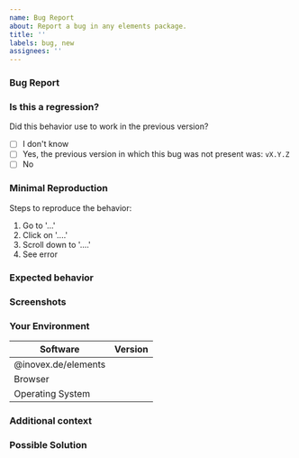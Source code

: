 ```yaml
---
name: Bug Report
about: Report a bug in any elements package.
title: ''
labels: bug, new
assignees: ''
---
```


<!--
Hi there, nice to meet you!

Before submitting an issue, please search open and closed issues. Existing issues often contain information about workarounds, resolution, or progress updates. If your issue is not addressed feel free to fill out this template.

PS: All the things within the comments section will not be rendered when submitting the issue. These are just some important points to support you by providing us with all the relevant information we need to reproduce and understand your problem better. Feel free to remove these comments.
-->

### Bug Report

<!-- Please provide a clear and concise description of the problem here. -->

### Is this a regression?

<!-- Please check one of the checkboxes below. -->

Did this behavior use to work in the previous version?

- [ ] I don't know
- [ ] Yes, the previous version in which this bug was not present was: `vX.Y.Z`
- [ ] No

### Minimal Reproduction

<!--
If CodeSandbox or Stackblitz is better suitable for reproduction of your issue, here are some links to get up fast:

* Web Components: https://stackblitz.com/edit/ino-elements-js-example
* Angular: https://codesandbox.io/s/github/inovex/elements-example-angular
* React: https://codesandbox.io/s/github/inovex/elements-example-react
* Vue: https://codesandbox.io/s/github/inovex/elements-vue-example
-->

Steps to reproduce the behavior:

1. Go to '...'
2. Click on '....'
3. Scroll down to '....'
4. See error

### Expected behavior

<!-- A clear and concise description of what you expected to happen. -->

### Screenshots

<!-- If applicable, add screenshots to help explain your problem. -->

### Your Environment

<!-- Please fill out the table below. -->

| Software            | Version |
| ------------------- | ------- |
| @inovex.de/elements |         |
| Browser             |         |
| Operating System    |         |

### Additional context

<!-- Add any other context about the problem here. -->

### Possible Solution

<!-- If you have already found a possible solution to the issue, please describe it here -->
